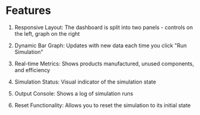 # Features

1. Responsive Layout: The dashboard is split into two panels - controls on the left, graph on the right

2. Dynamic Bar Graph: Updates with new data each time you click "Run Simulation"

3. Real-time Metrics: Shows products manufactured, unused components, and efficiency

4. Simulation Status: Visual indicator of the simulation state

5. Output Console: Shows a log of simulation runs

6. Reset Functionality: Allows you to reset the simulation to its initial state